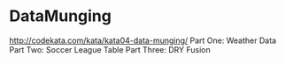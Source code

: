 # DataMunging

http://codekata.com/kata/kata04-data-munging/
Part One: Weather Data
Part Two: Soccer League Table
Part Three: DRY Fusion
